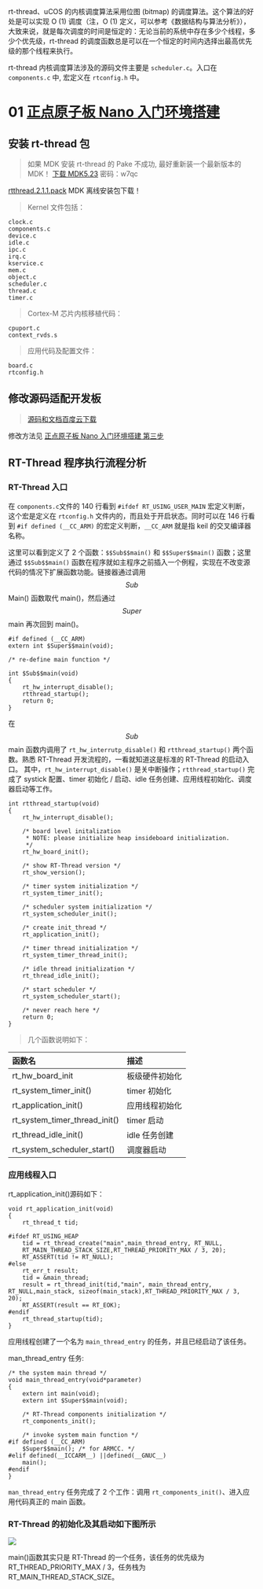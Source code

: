rt-thread、uCOS 的内核调度算法采用位图 (bitmap) 的调度算法。这个算法的好处是可以实现 O (1) 调度（注，O (1) 定义，可以参考《数据结构与算法分析》），大致来说，就是每次调度的时间是恒定的：无论当前的系统中存在多少个线程，多少个优先级，rt-thread 的调度函数总是可以在一个恒定的时间内选择出最高优先级的那个线程来执行。

rt-thread 内核调度算法涉及的源码文件主要是 `scheduler.c`。入口在 `components.c` 中, 宏定义在 `rtconfig.h` 中。

# 01 [正点原子板 Nano 入门环境搭建](https://www.rt-thread.org/document/site/docs/applicationnote/apollo_nano_start/)

## 安装 rt-thread 包
>如果 MDK 安装 rt-thread 的 Pake 不成功, 最好重新装一个最新版本的 MDK！ [下载 MDK5.23](https://pan.baidu.com/s/1c20eQpM)  密码：w7qc

[rtthread.2.1.1.pack](http://www.rt-thread.org/download/mdk/rt-thread.rtthread.2.1.1.pack) MDK 离线安装包下载！

> Kernel 文件包括：

```
clock.c
components.c
device.c
idle.c
ipc.c
irq.c
kservice.c
mem.c
object.c
scheduler.c
thread.c
timer.c
```

> Cortex-M 芯片内核移植代码：

```
cpuport.c
context_rvds.s
```

> 应用代码及配置文件：

```
board.c
rtconfig.h
```

## 修改源码适配开发板
> [源码和文档百度云下载](http://pan.baidu.com/s/1sl4sWjj)

修改方法见 [正点原子板 Nano 入门环境搭建 第三步](https://www.rt-thread.org/document/site/docs/applicationnote/apollo_nano_start/#_1)

## RT-Thread 程序执行流程分析

### RT-Thread 入口
在 `components.c`文件的 140 行看到 `#ifdef RT_USING_USER_MAIN` 宏定义判断，这个宏是定义在 `rtconfig.h` 文件内的，而且处于开启状态。同时可以在 146 行看到 `#if defined (__CC_ARM)` 的宏定义判断，`__CC_ARM` 就是指 keil 的交叉编译器名称。

这里可以看到定义了 2 个函数：`$$Sub$$main()` 和 `$$Super$$main()` 函数；这里通过 `$$Sub$$main()` 函数在程序就如主程序之前插入一个例程，实现在不改变源代码的情况下扩展函数功能。链接器通过调用 $$Sub$$Main() 函数取代 main()，然后通过 $$Super$$main 再次回到 main()。

```
#if defined (__CC_ARM)
extern int $Super$$main(void);

/* re-define main function */

int $Sub$$main(void)
{
    rt_hw_interrupt_disable();
    rtthread_startup();
    return 0;
}
```

在 $$Sub$$main 函数内调用了 `rt_hw_interrutp_disable()` 和 `rtthread_startup()` 两个函数。熟悉 RT-Thread 开发流程的，一看就知道这是标准的 RT-Thread 的启动入口。 其中，`rt_hw_interrupt_disable()` 是关中断操作；`rtthread_startup()` 完成了 systick 配置、timer 初始化 / 启动、idle 任务创建、应用线程初始化、调度器启动等工作。

```
int rtthread_startup(void)
{
    rt_hw_interrupt_disable();

    /* board level initalization
     * NOTE: please initialize heap insideboard initialization.
     */
    rt_hw_board_init();

    /* show RT-Thread version */
    rt_show_version();

    /* timer system initialization */
    rt_system_timer_init();

    /* scheduler system initialization */
    rt_system_scheduler_init();

    /* create init_thread */
    rt_application_init();

    /* timer thread initialization */
    rt_system_timer_thread_init();

    /* idle thread initialization */
    rt_thread_idle_init();

    /* start scheduler */
    rt_system_scheduler_start();

    /* never reach here */
    return 0;
}
```

> 几个函数说明如下：

| 函数名    | 描述     |
| :------------- | :------------- |
| rt_hw_board_init        | 板级硬件初始化  |
| rt_system_timer_init()  | timer 初始化    |
| rt_application_init()   | 应用线程初始化   |
| rt_system_timer_thread_init()  |   timer 启动   |
| rt_thread_idle_init()   | idle 任务创建   |
| rt_system_scheduler_start()	 | 调度器启动  |

### 应用线程入口

rt_application_init()源码如下：

```
void rt_application_init(void)
{
    rt_thread_t tid;

#ifdef RT_USING_HEAP
    tid = rt_thread_create("main",main_thread_entry, RT_NULL,
    RT_MAIN_THREAD_STACK_SIZE,RT_THREAD_PRIORITY_MAX / 3, 20);
    RT_ASSERT(tid != RT_NULL);
#else
    rt_err_t result;
    tid = &main_thread;
    result = rt_thread_init(tid,"main", main_thread_entry, RT_NULL,main_stack, sizeof(main_stack),RT_THREAD_PRIORITY_MAX / 3, 20);
    RT_ASSERT(result == RT_EOK);
#endif
    rt_thread_startup(tid);
}
```

应用线程创建了一个名为 `main_thread_entry` 的任务，并且已经启动了该任务。

man_thread_entry 任务:

```
/* the system main thread */
void main_thread_entry(void*parameter)
{
    extern int main(void);
    extern int $Super$$main(void);

    /* RT-Thread components initialization */
    rt_components_init();

    /* invoke system main function */
#if defined (__CC_ARM)
    $Super$$main(); /* for ARMCC. */
#elif defined(__ICCARM__) ||defined(__GNUC__)
    main();
#endif
}
```

`man_thread_entry` 任务完成了 2 个工作：调用 `rt_components_init()`、进入应用代码真正的 main 函数。


### RT-Thread 的初始化及其启动如下图所示

![](http://oygqszutp.bkt.clouddn.com/QIniuyun_Store/study/RT-Thread/01%20RT-Thread%20%E5%88%9D%E5%A7%8B%E5%8C%96%E5%8F%8A%E5%90%AF%E5%8A%A8.png)


main()函数其实只是 RT-Thread 的一个任务，该任务的优先级为RT_THREAD_PRIORITY_MAX / 3，任务栈为RT_MAIN_THREAD_STACK_SIZE。
